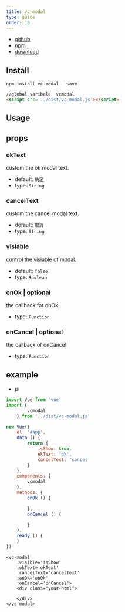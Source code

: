 ```yaml
---
title: vc-modal
type: guide
order: 18
---
```


* [github](https://github.com/iwaimai-bi-fe/vc-modal)
* [npm](https://www.npmjs.com/package/vc-modal)
* [download](https://github.com/iwaimai-bi-fe/vc-modal/archive/master.zip)

## Install

```npm
npm install vc-modal --save
```

```html
//global varibale  vcmodal
<script src='../dist/vc-modal.js'></script>
```

## Usage

## props

### okText

custom the ok modal text.

* default: `确定`
* type: `String`

### cancelText

custom the cancel modal text.

* default: `取消`
* type: `String`

### visiable

control the visiable of modal.

* default: `false`
* type: `Boolean` 

### onOk | optional

the callback for onOk.

* type: `Function`

### onCancel | optional

the callback of onCancel

* type: `Function`


## example

* js

```js
import Vue from 'vue'
import {
        vcmodal
    } from '../dist/vc-modal.js'

new Vue({
    el: '#app',
    data () {
        return {
            isShow: true,
            okText: 'ok',
            cancelText: 'cancel'
        }
    },
    components: {
        vcmodal
    },
    methods: {
        onOk () {

        },
        onCancel () {

        }
    },
    ready () {
    }
})
```

```vue
<vc-modal 
    :visible='isShow'
    :okText='okText'
    :cancelText='cancelText'
    :onOk='onOk'
    :onCancel='onCancel'>
    <div class="your-html">
        
    </div>     
</vc-modal>
```
